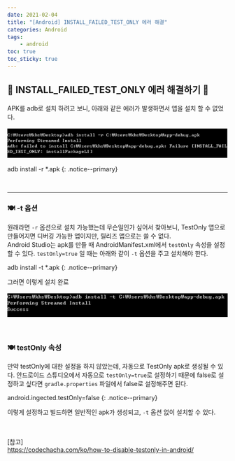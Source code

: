 ```yaml
---
date: 2021-02-04
title: "[Android] INSTALL_FAILED_TEST_ONLY 에러 해결"
categories: Android
tags:
    - android
toc: true
toc_sticky: true
---
```

## 🍡 INSTALL_FAILED_TEST_ONLY 에러 해결하기 🍪

APK를 adb로 설치 하려고 보니, 아래와 같은 에러가 발생하면서 앱을 설치 할 수 없었다.  
&nbsp;  
![android](/assets/img/post/2021-02-04-1/img_1.png)  

adb install -r *.apk
{: .notice--primary}

&nbsp;  

---

### 🍽 -t 옵션  
원래라면 `-r` 옵션으로 설치 가능했는데 무슨일인가 싶어서 찾아보니, TestOnly 앱으로 만들어지면 디버깅 가능한 앱이지만, 릴리즈 앱으로는 쓸 수 없다.  
Android Studio는 apk를 만들 때 AndroidManifest.xml에서 `testOnly` 속성을 설정할 수 있다. `testOnly=true` 일 때는 아래와 같이 `-t` 옵션을 주고 설치해야 한다.  

adb install -t *.apk
{: .notice--primary}

그러면 이렇게 설치 완료  
&nbsp;  
![android](/assets/img/post/2021-02-04-1/img_2.png)  

&nbsp;  

### 🍽 testOnly 속성  
만약 testOnly에 대한 설정을 하지 않았는데, 자동으로 TestOnly apk로 생성될 수 있다. 안드로이드 스튜디오에서 자동으로 `testOnly=true`로 설정하기 때문에 false로 설정하고 싶다면 `gradle.properties` 파일에서 false로 설정해주면 된다.  

android.ingected.testOnly=false
{: .notice--primary}

이렇게 설정하고 빌드하면 일반적인 apk가 생성되고, `-t` 옵션 없이 설치할 수 있다.  

&nbsp;  
&nbsp;  
[참고]  
<https://codechacha.com/ko/how-to-disable-testonly-in-android/>
